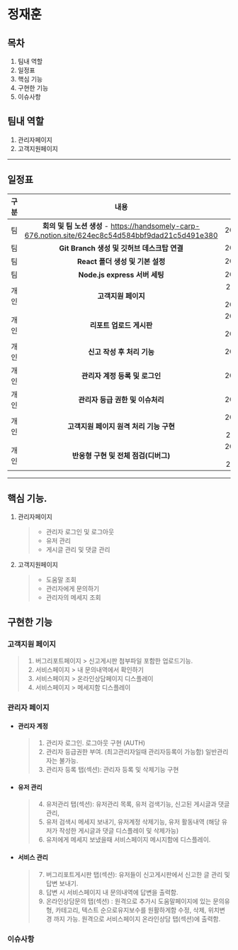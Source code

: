 # 정재훈

## 목차

1. 팀내 역할
2. 일정표
3. 핵심 기능
4. 구현한 기능
5. 이슈사항

## 팀내 역할

1. 관리자페이지
2. 고객지원페이지

---

## 일정표

| 구분 |                                                내용                                                 |           기간            |
| :--: | :-------------------------------------------------------------------------------------------------: | :-----------------------: |
|  팀  | **회의 및 팀 노션 생성** - https://handsomely-carp-676.notion.site/624ec8c54d584bbf9dad21c5d491e380 |        2022.12.09.        |
|  팀  |                             **Git Branch 생성 및 깃허브 데스크탑 연결**                             |        2022.12.09.        |
|  팀  |                                  **React 폴더 생성 및 기본 설정**                                   |        2022.12.09.        |
|  팀  |                                    **Node.js express 서버 세팅**                                    |        2022.12.13.        |
| 개인 |                                         **고객지원 페이지**                                         | 2022.12.09 ~ 2022.12.12.  |
| 개인 |                                      **리포트 업로드 게시판**                                       | 2022.12.12. ~ 2022.12.13. |
| 개인 |                                     **신고 작성 후 처리 기능**                                      |        2022.12.14.        |
| 개인 |                                   **관리자 계정 등록 및 로그인**                                    |        2022.12.15.        |
| 개인 |                                  **관리자 등급 권한 및 이슈처리**                                   |        2022.12.16.        |
| 개인 |                               **고객지원 페이지 원격 처리 기능 구현**                               | 2022.12.19. ~ 2022.12.23  |
| 개인 |                                **반응형 구현 및 전체 점검(디버그)**                                 | 2022.12.27. ~ 2022.12.29  |

---

## 핵심 기능.

1. 관리자페이지

   > - 관리자 로그인 및 로그아웃
   > - 유저 관리
   > - 게시글 관리 및 댓글 관리

2. 고객지원페이지
   > - 도움말 조회
   > - 관리자에게 문의하기
   > - 관리자의 메세지 조회

## 구현한 기능

### 고객지원 페이지

> 1. 버그리포트페이지 > 신고게시판 첨부파일 포함한 업로드기능.
> 2. 서비스페이지 > 내 문의내역에서 확인하기
> 3. 서비스페이지 > 온라인상담페이지 디스플레이
> 4. 서비스페이지 > 메세지함 디스플레이

### 관리자 페이지

- #### 관리자 계정

  > 1. 관리자 로그인. 로그아웃 구현 (AUTH)
  > 2. 관리자 등급권한 부여. (최고관리자일때 관리자등록이 가능함) 일반관리자는 불가능.
  > 3. 관리자 등록 탭(섹션): 관리자 등록 및 삭제기능 구현

- #### 유저 관리

  > 4. 유저관리 탭(섹션): 유저관리 목록, 유저 검색기능, 신고된 게시글과 댓글 관리,
  > 5. 유저 검색시 메세지 보내기, 유저계정 삭제기능, 유저 활동내역 (해당 유저가 작성한 게시글과 댓글 디스플레이 및 삭제가능)
  > 6. 유저에게 메세지 보냈을때 서비스페이지 메시지함에 디스플레이.

- #### 서비스 관리
  > 7. 버그리포트게시판 탭(섹션): 유저들이 신고게시판에서 신고한 글 관리 및 답변 보내기.
  > 8. 답변 시 서비스페이지 내 문의내역에 답변을 출력함.
  > 9. 온라인상담문의 탭(섹션) : 원격으로 추가시 도움말페이지에 있는 문의유형, 카테고리, 텍스트 순으로유지보수를 원활하게함 수정, 삭제, 위치변경 까지 가능. 원격으로 서비스페이지 온라인상담 탭(섹션)에 출력함.

### 이슈사항
